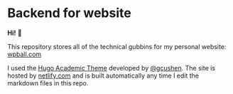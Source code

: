 # Backend for website

**Hi!** :wave:

This repository stores all of the technical gubbins for my personal website: [wpball.com](https://wpball.com)

I used the [Hugo Academic Theme](https://themes.gohugo.io/academic/) developed by [@gcushen](https://github.com/gcushen). The site is hosted by [netlify.com](http://www.netlify.com) and is built automatically any time I edit the markdown files in this repo.

<!--START_SECTION:news-->
<!--END_SECTION:news-->
